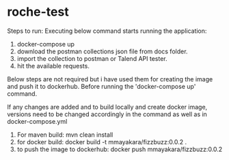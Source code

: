 # roche-test

Steps to run:
Executing below command starts running the application:
1. docker-compose up
2. download the postman collections json file from docs folder.
3. import the collection to postman or Talend API tester.
4. hit the available requests.

Below steps are not required but i have used them for creating the image and push it to dockerhub. Before running the 'docker-compose up' command.

If any changes are added and to build locally and create docker image, versions need to be changed accordingly in the command as well as in docker-compose.yml
1. For maven build: mvn clean install
2. for docker build: docker build -t mmayakara/fizzbuzz:0.0.2 .
3. to push the image to dockerhub: docker push mmayakara/fizzbuzz:0.0.2


